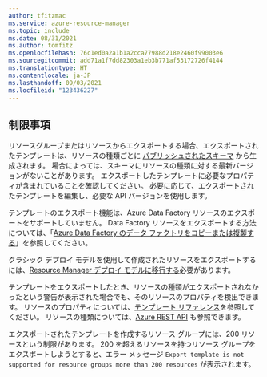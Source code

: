 ```yaml
---
author: tfitzmac
ms.service: azure-resource-manager
ms.topic: include
ms.date: 08/31/2021
ms.author: tomfitz
ms.openlocfilehash: 76c1ed0a2a1b1a2cca77988d218e2460f99003e6
ms.sourcegitcommit: add71a1f7dd82303a1eb3b771af53172726f4144
ms.translationtype: HT
ms.contentlocale: ja-JP
ms.lasthandoff: 09/03/2021
ms.locfileid: "123436227"
---
```

## <a name="limitations"></a>制限事項

リソースグループまたはリソースからエクスポートする場合、エクスポートされたテンプレートは、リソースの種類ごとに [パブリッシュされたスキーマ](https://github.com/Azure/azure-resource-manager-schemas/tree/master/schemas) から生成されます。 場合によっては、スキーマにリソースの種類に対する最新バージョンがないことがあります。 エクスポートしたテンプレートに必要なプロパティが含まれていることを確認してください。 必要に応じて、エクスポートされたテンプレートを編集し、必要な API バージョンを使用します。

テンプレートのエクスポート機能は、Azure Data Factory リソースのエクスポートをサポートしていません。 Data Factory リソースをエクスポートする方法については、「[Azure Data Factory のデータ ファクトリをコピーまたは複製する](../articles/data-factory/copy-clone-data-factory.md)」を参照してください。

クラシック デプロイ モデルを使用して作成されたリソースをエクスポートするには、[Resource Manager デプロイ モデルに移行する](../articles/virtual-machines/migration-classic-resource-manager-overview.md)必要があります。

テンプレートをエクスポートしたとき、リソースの種類がエクスポートされなかったという警告が表示された場合でも、そのリソースのプロパティを検出できます。 リソースのプロパティについては、[テンプレート リファレンス](/azure/templates)を参照してください。 リソースの種類については、[Azure REST API](/rest/api/azure/) も参照できます。

エクスポートされたテンプレートを作成するリソース グループには、200 リソースという制限があります。 200 を超えるリソースを持つリソース グループをエクスポートしようとすると、エラー メッセージ `Export template is not supported for resource groups more than 200 resources` が表示されます。
